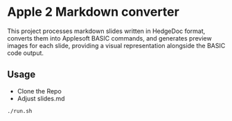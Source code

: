 # Apple 2 Markdown converter
This project processes markdown slides written in HedgeDoc format, converts them into Applesoft BASIC commands, and generates preview images for each slide, providing a visual representation alongside the BASIC code output.

## Usage
- Clone the Repo
- Adjust slides.md
```
./run.sh
```
